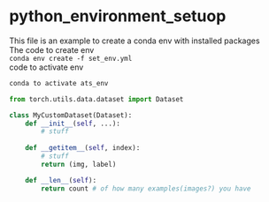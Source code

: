 # python_environment_setuop
This file is an example to create a conda env with installed packages
<br>
The code to create env
<br>
`
conda env create -f set_env.yml
`
<br>
code to activate env
<br>

```python
conda to activate ats_env
```

```python
from torch.utils.data.dataset import Dataset

class MyCustomDataset(Dataset):
    def __init__(self, ...):
        # stuff
        
    def __getitem__(self, index):
        # stuff
        return (img, label)

    def __len__(self):
        return count # of how many examples(images?) you have
```
